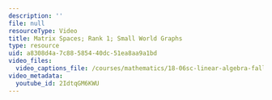 ```yaml
---
description: ''
file: null
resourceType: Video
title: Matrix Spaces; Rank 1; Small World Graphs
type: resource
uid: a8308d4a-7c88-5854-40dc-51ea8aa9a1bd
video_files:
  video_captions_file: /courses/mathematics/18-06sc-linear-algebra-fall-2011/resource-index/matrix-spaces-rank-1-small-world-graphs/2IdtqGM6KWU.vtt
video_metadata:
  youtube_id: 2IdtqGM6KWU
---
```

